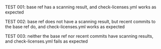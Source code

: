TEST 001: base ref has a scanning result, and check-licenses.yml works as expected

TEST 002: base ref does not have a scanning result, but recent commits to the base ref do, and check-licenses.yml works as expected

TEST 003: neither the base ref nor recent commits have scanning results, and check-licenses.yml fails as expected